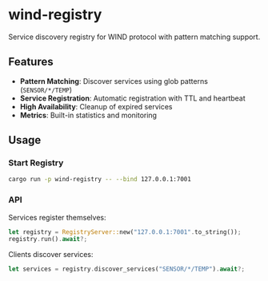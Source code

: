 # wind-registry

Service discovery registry for WIND protocol with pattern matching support.

## Features

- **Pattern Matching**: Discover services using glob patterns (`SENSOR/*/TEMP`)
- **Service Registration**: Automatic registration with TTL and heartbeat
- **High Availability**: Cleanup of expired services
- **Metrics**: Built-in statistics and monitoring

## Usage

### Start Registry
```bash
cargo run -p wind-registry -- --bind 127.0.0.1:7001
```

### API

Services register themselves:
```rust
let registry = RegistryServer::new("127.0.0.1:7001".to_string());
registry.run().await?;
```

Clients discover services:
```rust
let services = registry.discover_services("SENSOR/*/TEMP").await?;
```
